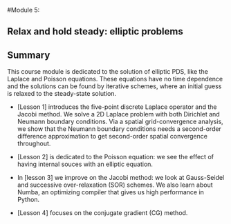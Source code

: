 #Module 5:
## Relax and hold steady: elliptic problems
## Summary
This course module is dedicated to the solution of elliptic PDS, like the Laplace and Poisson equations.
These equations have no time dependence and the solutions can be found by iterative schemes, where an 
initial guess is relaxed to the steady-state solution.

* [Lesson 1] introduces the five-point discrete Laplace operator and the Jacobi method. We solve a 2D Laplace problem
with both Dirichlet and Neumann boundary conditions. Via a spatial grid-convergence analysis, we show that the Neumann
boundary conditions needs a second-order difference approximation to get second-order spatial convergence throughout.

* [Lesson 2] is dedicated to the Poisson equation: we see the effect of having internal souces with an elliptic equation.

* In [lesson 3] we improve on the Jacobi method: we look at Gauss-Seidel and successive over-relaxation (SOR) schemes.
We also learn about Numba, an optimizing compiler that gives us high performance in Python.

* [Lesson 4] focuses on the conjugate gradient (CG) method.
